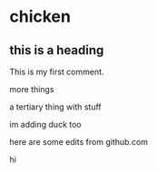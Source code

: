 # chicken

## this is a heading

This is my first comment. 

more things

a tertiary thing with stuff

im adding duck too

here are some edits from github.com

hi
